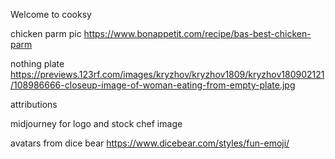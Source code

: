 Welcome to cooksy


chicken parm pic
https://www.bonappetit.com/recipe/bas-best-chicken-parm


nothing plate 
https://previews.123rf.com/images/kryzhov/kryzhov1809/kryzhov180902121/108986666-closeup-image-of-woman-eating-from-empty-plate.jpg



attributions

midjourney for logo and stock chef image


avatars from dice bear
https://www.dicebear.com/styles/fun-emoji/